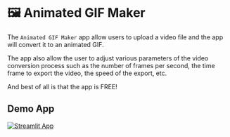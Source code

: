 # 🖼️ Animated GIF Maker

The `Animated GIF Maker` app allow users to upload a video file and the app will convert it to an animated GIF. 

The app also allow the user to adjust various parameters of the video conversion process such as the number of frames per second, the time frame to export the video, the speed of the export, etc.

And best of all is that the app is FREE!

## Demo App

[![Streamlit App](https://static.streamlit.io/badges/streamlit_badge_black_white.svg)](https://animated-gif.streamlitapp.com/)

